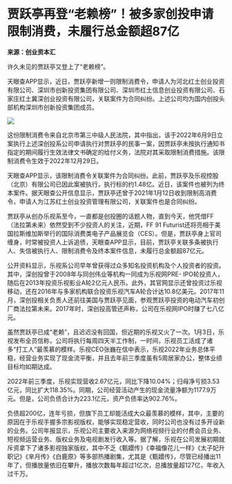 # 贾跃亭再登“老赖榜”！被多家创投申请限制消费，未履行总金额超87亿

**来源：创业资本汇**

许久未见的贾跃亭又登上了“老赖榜”。

天眼查APP显示，近日，贾跃亭新增一则限制消费令，申请人为河北红土创业投资有限公司、深圳市创新投资集团有限公司、深圳市红土信息创业投资有限公司、石家庄红土冀深创业投资有限公司，关联案件为合同纠纷。上述公司均为国内创投头部机构深圳市创新投资集团成员。

![](https://inews.gtimg.com/newsapp_bt/0/15600603589/1000)

这份限制消费令来自北京市第三中级人民法院，其中指出，该于2022年6月9日立案执行上述深创投系公司申请执行对贾跃亭的民事一案，因贾跃亭未按执行通知书指定的期间履行生效法律文书确定的给付义务，法院对其采取限制消费措施。该限制消费令生效于2022年12月29日。

天眼查APP显示，该限制消费令关联案件为合同纠纷。此前，贾跃亭及乐视控股（北京）有限公司已因此案被执行，执行标的约1.48亿。近日，该案件也被列为终本案件。据天眼查公开信息显示，贾跃亭还曾于2021年1月12日收到限制高消费令，申请人为江苏红土创业投资管理有限公司，关联案件也是合同纠纷。

贾跃亭从创办乐视系至今，一直都是创投圈的话题人物，直到今天，他凭借FF（法拉第未来）依然受到不少投资人的关注，近期，FF 91
Futurist还将亮相于美国拉斯维加斯举行的国际消费类电子产品展览会（CES）。但是，贾跃亭身上官司缠身，时常被投资人上诉追债，天眼查APP显示，目前，贾跃亭关联多条被执行人、失信被执行人、限制消费令及终本案件信息，未履行总金额超87亿元。

公开资料显示，乐视系公司早年曾获得过众多知名投资机构及个人投资者的投资。其中，深创投曾于2008年与同创伟业等机构一同成为乐视网PRE-
IPO轮投资人，随后在2013年投资乐视影业A轮2亿元人民币。此外，其官网显示还曾投资过乐视移动，还在2016年与多家机构联合投资乐视汽车A轮合计达10.8亿美元。2017年11月，深创投相关负责人还前往美国与贾跃亭见面，参观贾跃亭投资的电动汽车初创厂商法拉第未来。2017年时，深创投高管还声称，公司在乐视网IPO时赚了七八亿元。

虽然贾跃亭已成“老赖”，且迟迟没有回国，但近期的乐视又火了一次。1月3日，乐视发布全员信称，公司将执行每周四天半工作制，一时间，乐视员工活成了诸多“打工人”最羡慕的模样。乐视CEO张巍在信中表示，乐视2022年业务总体平稳，经营业务实现了现金流平衡，并且去年前三季度虽有5周居家办公，整体业绩目标均如期达成。

2022年前三季度，乐视实现营收2.67亿元，同比下降10.04%；归母净亏损3.53亿元，同比扩大118.35%。同期，公司经营活动产生的现金流量净额为1177.9万元。但是，公司负债合计为223.1亿元，资产负债率达902.76%。

负债超200亿，连年亏损，但旗下员工却能活成大众最羡慕的模样，其中，主要的原因在于乐视手握多宗影视版权，能够实现稳定营收，同时公司也没有过多开设新的业务。公司年报显示，乐视公司主要收入来源为网络视频行业的付费会员业务、短视频运营业务、版权业务及电视剧发行收入等。据了解，乐视在公司发展初期就斥资拿下了诸多影视独家版权，其中不乏《甄嬛传》《幸福像花儿一样》《太子妃升职记》《芈月传》《白鹿原》等多部热播剧集，尤其是《甄嬛传》，尽管已经播出11年了，但播放量依旧在攀升，播放次数每年超过1亿次，总播放量超127亿，年收入过千万。

